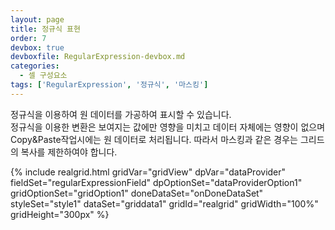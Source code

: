 ```yaml
---
layout: page
title: 정규식 표현
order: 7
devbox: true
devboxfile: RegularExpression-devbox.md
categories:
  - 셀 구성요소
tags: ['RegularExpression', '정규식', '마스킹']
---
```


정규식을 이용하여 원 데이터를 가공하여 표시할 수 있습니다.  
정규식을 이용한 변환은 보여지는 값에만 영향을 미치고 데이터 자체에는 영향이 없으며 Copy&Paste작업시에는 원 데이터로 처리됩니다. 따라서 마스킹과 같은 경우는 그리드의 복사를 제한하여야 합니다.

<script>
var onDoneDataSet = function() {
    var columns = [{
        "fieldName": "id",
        "width": 40,
        "header": { "text": "No" },
        "styles": { "textAlignment": "center", "font": "Tahoma" }
    }, {
        "fieldName": "userid",
        "width": 80,
        "header": { "text": "사용자 Id" },
        "styles": {
            "textAlignment": "near",
            "font": "Tahoma",
            "background": "#ffffffaa"
        },
        "displayRegExp": /^([a-z0-9]{3})([a-z0-9]+)$/, 
        "displayReplace": "$1***"
    }, {
        "fieldName": "company",
        "width": 100,
        "header": { "text": "회사" },
        "styles": { "textAlignment": "near", "font": "Tahoma" }
    }, {
        "fieldName": "first_name",
        "width": 80,
        "header": { "text": "이름" },
        "styles": { "textAlignment": "near", "font": "Tahoma" }
    }, {
        "fieldName": "last_name",
        "width": 80,
        "header": { "text": "성" },
        "styles": { "textAlignment": "near", "font": "Tahoma" }
    }, {
        "fieldName": "phone",
        "width": 120,
        "header": { "text": "전화번호" },
        "styles": {
            "textAlignment": "near",
            "font": "arial",
            "background": "#ffffff99"
        },
        "displayRegExp": /^([0-9]+)\(([0-9]+)\)(\d{3})(\d{4})$/, 
        "displayReplace": "$1-****-****-$4"
    }, {
        "fieldName": "email",
        "width": 150,
        "header": { "text": "E-Mail" },
        "styles": {
            "textAlignment": "near",
            "font": "arial",
            "background": "#ffffff99"
        },
        "displayRegExp": /^([a-zA-Z0-9._%+-]+)(@[a-zA-Z0-9.-]+\.[a-zA-Z]{2,4})$/,
        "displayReplace":
            function (match, p1, p2, offset, string) {
                return p1.substring(0, 2) + "****" + p2;
            }
    }, {
        "fieldName": "ip_address",
        "width": 100,
        "header": { "text": "IP Address" },
        "styles": {
            "textAlignment": "near",
            "font": "arial",
            "background": "#ffffff99"
        },
        "displayRegExp": /^([0-9]+\.)([0-9]+\.)([0-9]+)(\.[0-9]+)$/,
        "displayReplace":  "$1$2***$4",
    }, {
        "fieldName": "card_number",
        "width": 110,
        "header": { "text": "신용카드" },
        "styles": {
            "textAlignment": "near",
            "font": "arial",
            "background": "#ffffff99"
        },
        "displayRegExp": /^(\d{4})(\d{4})(\d{4})(\d{4})$/,
        "displayReplace": "$1-$2-****-$4"
    }, {
        "fieldName": "card_type",
        "width": 90,
        "header": { "text": "카드종류" },
        "styles": { "textAlignment": "near" }
    }];
    gridView.setColumns(columns);

    gridView.showProgress();

    $.ajax({
        url: "http://demo.realgrid.com/DemoData/defaultloaddata.json?__time__=" + new Date().getTime(),
        success: function (data) {
            dataProvider.fillJsonData(data, {});
 
            var count = dataProvider.getRowCount();
        },
        error: function (xhr, status, error) {
            $("#loadResult").css("color", "red").text("Load failed: " + error).show();
        },
        complete: function (data) {
            gridView.closeProgress();
            gridView.setFocus();
        },
        xhr: function () {
            var xhr = new window.XMLHttpRequest();
            //Download progress
            xhr.addEventListener("progress", function (evt) {
                if (evt.lengthComputable) {
                    gridView.setProgress(0, evt.total, evt.loaded);
                }
            }, false);
            return xhr;
        }
    });

    gridView.setEditOptions({editable:false})
}
</script>
{% include realgrid.html
  gridVar="gridView"
  dpVar="dataProvider"
  fieldSet="regularExpressionField"
  dpOptionSet="dataProviderOption1"
  gridOptionSet="gridOption1"
  doneDataSet="onDoneDataSet"
  styleSet="style1"
  dataSet="griddata1"
  gridId="realgrid"
  gridWidth="100%"
  gridHeight="300px" %}